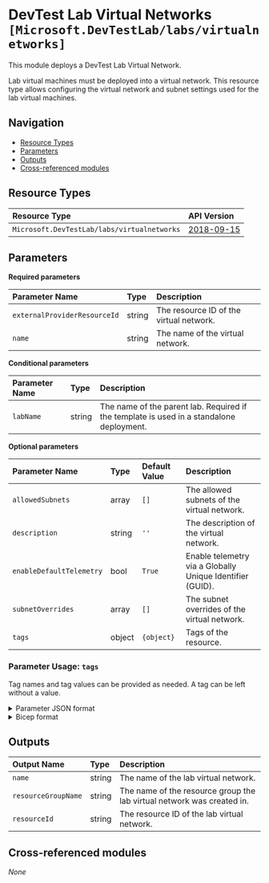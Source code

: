 # DevTest Lab Virtual Networks `[Microsoft.DevTestLab/labs/virtualnetworks]`

This module deploys a DevTest Lab Virtual Network.

Lab virtual machines must be deployed into a virtual network. This resource type allows configuring the virtual network and subnet settings used for the lab virtual machines.

## Navigation

- [Resource Types](#Resource-Types)
- [Parameters](#Parameters)
- [Outputs](#Outputs)
- [Cross-referenced modules](#Cross-referenced-modules)

## Resource Types

| Resource Type | API Version |
| :-- | :-- |
| `Microsoft.DevTestLab/labs/virtualnetworks` | [2018-09-15](https://learn.microsoft.com/en-us/azure/templates/Microsoft.DevTestLab/2018-09-15/labs/virtualnetworks) |

## Parameters

**Required parameters**

| Parameter Name | Type | Description |
| :-- | :-- | :-- |
| `externalProviderResourceId` | string | The resource ID of the virtual network. |
| `name` | string | The name of the virtual network. |

**Conditional parameters**

| Parameter Name | Type | Description |
| :-- | :-- | :-- |
| `labName` | string | The name of the parent lab. Required if the template is used in a standalone deployment. |

**Optional parameters**

| Parameter Name | Type | Default Value | Description |
| :-- | :-- | :-- | :-- |
| `allowedSubnets` | array | `[]` | The allowed subnets of the virtual network. |
| `description` | string | `''` | The description of the virtual network. |
| `enableDefaultTelemetry` | bool | `True` | Enable telemetry via a Globally Unique Identifier (GUID). |
| `subnetOverrides` | array | `[]` | The subnet overrides of the virtual network. |
| `tags` | object | `{object}` | Tags of the resource. |


### Parameter Usage: `tags`

Tag names and tag values can be provided as needed. A tag can be left without a value.

<details>

<summary>Parameter JSON format</summary>

```json
"tags": {
    "value": {
        "Environment": "Non-Prod",
        "Contact": "test.user@testcompany.com",
        "PurchaseOrder": "1234",
        "CostCenter": "7890",
        "ServiceName": "DeploymentValidation",
        "Role": "DeploymentValidation"
    }
}
```

</details>

<details>

<summary>Bicep format</summary>

```bicep
tags: {
    Environment: 'Non-Prod'
    Contact: 'test.user@testcompany.com'
    PurchaseOrder: '1234'
    CostCenter: '7890'
    ServiceName: 'DeploymentValidation'
    Role: 'DeploymentValidation'
}
```

</details>
<p>

## Outputs

| Output Name | Type | Description |
| :-- | :-- | :-- |
| `name` | string | The name of the lab virtual network. |
| `resourceGroupName` | string | The name of the resource group the lab virtual network was created in. |
| `resourceId` | string | The resource ID of the lab virtual network. |

## Cross-referenced modules

_None_
